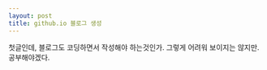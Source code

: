 ```yaml
---
layout: post
title: github.io 블로그 생성
---
```


첫글인데, 블로그도 코딩하면서 작성해야 하는것인가.
그렇게 어려워 보이지는 않지만. 공부해야겠다.

